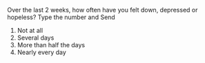 Over the last 2 weeks, how often have you felt down, depressed or hopeless?
Type the number and Send
1. Not at all
2. Several days
3. More than half the days
4. Nearly every day

